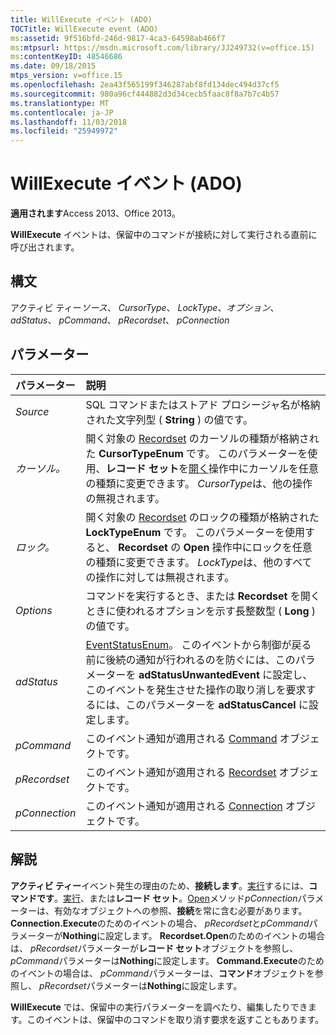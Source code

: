 ```yaml
---
title: WillExecute イベント (ADO)
TOCTitle: WillExecute event (ADO)
ms:assetid: 9f516bfd-246d-9817-4ca3-64598ab466f7
ms:mtpsurl: https://msdn.microsoft.com/library/JJ249732(v=office.15)
ms:contentKeyID: 48546686
ms.date: 09/18/2015
mtps_version: v=office.15
ms.openlocfilehash: 2ea43f565199f346287abf8fd134dec494d37cf5
ms.sourcegitcommit: 980a96cf444882d3d34cecb5faac8f8a7b7c4b57
ms.translationtype: MT
ms.contentlocale: ja-JP
ms.lasthandoff: 11/03/2018
ms.locfileid: "25949972"
---
```

# <a name="willexecute-event-ado"></a>WillExecute イベント (ADO)

**適用されます**Access 2013、Office 2013。

**WillExecute** イベントは、保留中のコマンドが接続に対して実行される直前に呼び出されます。

## <a name="syntax"></a>構文

アクティビ ティー*ソース*、 *CursorType*、 *LockType*、*オプション*、 *adStatus*、 *pCommand*、 *pRecordset*、 *pConnection*

## <a name="parameters"></a>パラメーター

|パラメーター|説明|
|:--------|:----------|
|*Source* |SQL コマンドまたはストアド プロシージャ名が格納された文字列型 ( **String** ) の値です。|
|*カーソル。* |開く対象の [Recordset](cursortypeenum.md) のカーソルの種類が格納された **CursorTypeEnum** です。 このパラメーターを使用、**レコード セット**を[開く](open-method-ado-recordset.md)操作中にカーソルを任意の種類に変更できます。 *CursorType*は、他の操作の無視されます。|
|*ロック。* |開く対象の [Recordset](locktypeenum.md) のロックの種類が格納された **LockTypeEnum** です。 このパラメーターを使用すると、 **Recordset** の **Open** 操作中にロックを任意の種類に変更できます。 *LockType*は、他のすべての操作に対しては無視されます。|
|*Options* |コマンドを実行するとき、または **Recordset** を開くときに使われるオプションを示す長整数型 ( **Long** ) の値です。|
|*adStatus* |[EventStatusEnum](eventstatusenum.md)。 このイベントから制御が戻る前に後続の通知が行われるのを防ぐには、このパラメーターを **adStatusUnwantedEvent** に設定し、このイベントを発生させた操作の取り消しを要求するには、このパラメーターを **adStatusCancel** に設定します。|
|*pCommand* |このイベント通知が適用される [Command](command-object-ado.md) オブジェクトです。|
|*pRecordset* |このイベント通知が適用される [Recordset](recordset-object-ado.md) オブジェクトです。|
|*pConnection* |このイベント通知が適用される [Connection](connection-object-ado.md) オブジェクトです。|

## <a name="remarks"></a>解説

**アクティビ ティー**イベント発生の理由のため、**接続します**。[実行](https://docs.microsoft.com/office/vba/access/concepts/miscellaneous/execute-method-ado-connection)するには、**コマンドです**。[実行](https://docs.microsoft.com/office/vba/access/concepts/miscellaneous/execute-method-ado-command)、または**レコード セット**。[Open](open-method-ado-recordset.md)メソッド*pConnection*パラメーターは、有効なオブジェクトへの参照、**接続**を常に含む必要があります。 **Connection.Execute**のためのイベントの場合、 *pRecordset*と*pCommand*パラメーターが**Nothing**に設定します。 **Recordset.Open**のためのイベントの場合は、 *pRecordset*パラメーターが**レコード セット**オブジェクトを参照し、 *pCommand*パラメーターは**Nothing**に設定します。 **Command.Execute**のためのイベントの場合は、 *pCommand*パラメーターは、**コマンド**オブジェクトを参照し、 *pRecordset*パラメーターは**Nothing**に設定します。

**WillExecute** では、保留中の実行パラメーターを調べたり、編集したりできます。このイベントは、保留中のコマンドを取り消す要求を返すこともあります。

